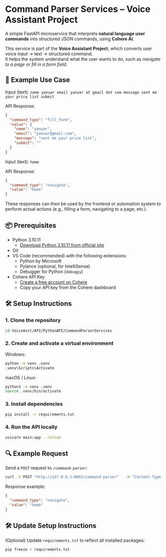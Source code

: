 # Command Parser Services – Voice Assistant Project

A simple FastAPI microservice that interprets **natural language user commands** into structured JSON commands, using **Cohere AI**.

This service is part of the **Voice Assistant Project**, which converts user voice input → text → structured command.  
It helps the system understand what the user wants to do, such as *navigate to a page* or *fill in a form field*.


## 💬 Example Use Case

Input (text): `name yanuar email yanuar at gmail dot com message sent me your price list submit`

API Response:
```json
{
  "command_type": "fill_form",
  "value": {
    "name": "yanuar",
    "email": "yanuar@gmail.com",
    "message": "sent me your price list",
    "submit": ""
  }
}
```

Input (text): `home`

API Response:
```json
{
  "command_type": "navigate",
  "value": "home"
}
```

These responses can then be used by the frontend or automation system to perform actual actions (e.g., filling a form, navigating to a page, etc.).


## 📦 Prerequisites

- Python 3.10.11
  - [Download Python 3.10.11 from official site](https://www.python.org/downloads/release/python-31011/)
- Git
- VS Code (recommended) with the following extensions:
  - Python by Microsoft
  - Pylance (optional, for IntelliSense)
  - Debugger for Python (`debugpy`)
- Cohere API Key
  - [Create a free account on Cohere](https://dashboard.cohere.com/)
  - Copy your API key from the Cohere dashboard


## 🛠️ Setup Instructions

### 1. Clone the repository

```bash
cd VoiceAsst/API/PythonAPI/CommandParserServices
```

### 2. Create and activate a virtual environment

Windows:
```bash
python -m venv .venv
.venv\Scripts\Activate
```

macOS / Linux:
```bash
python3 -m venv .venv
source .venv/bin/activate
```

### 3. Install dependencies

```bash
pip install -r requirements.txt
```

### 4. Run the API locally

```bash
uvicorn main:app --reload
```

## 🔍 Example Request

Send a `POST` request to `/command-parser`:

```bash
curl -X POST "http://127.0.0.1:8002/command-parser"   -H "Content-Type: application/json"   -H "x-api-key: YOUR_API_KEY"   -d "{\"location\": \"contact\",\"prompt\": \"home\"}"
```

Response example:
```json
{
  "command_type": "navigate",
  "value": "home"
}
```

## 🛠️ Update Setup Instructions

(Optional) Update `requirements.txt` to reflect all installed packages:
```bash
pip freeze > requirements.txt
```
